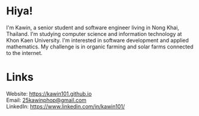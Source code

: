 # Hiya!
 I'm Kawin, a senior student and software engineer living in Nong Khai, Thailand. I'm studying computer science and information technology at Khon Kaen University. I'm interested in software development and applied mathematics. My challenge is in organic farming and solar farms connected to the internet.
# Links
Website: https://kawin101.github.io \
Email: 25kawinphop@gmail.com \
LinkedIn: https://www.linkedin.com/in/kawin101/  
